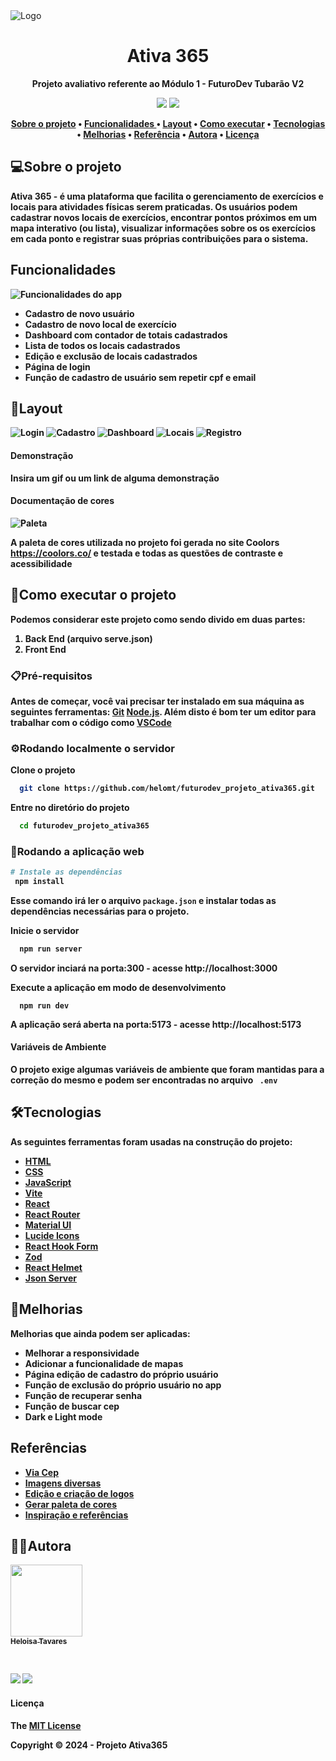 <img src="src\assets\images\logo.png" alt="Logo"/>

<h1 align="center">Ativa 365</h1>
<p align="center"> <strong> Projeto avaliativo referente ao Módulo 1 - FuturoDev Tubarão V2 </p>

<p align="center">
  <img src="https://img.shields.io/static/v1?label=react&message=framework&color=blue&style=for-the-badge&logo=REACT"/>
   <img src="http://img.shields.io/static/v1?label=STATUS&message=EM%20DESENVOLVIMENTO&color=RED&style=for-the-badge"/>
</p>

<div align="center">

[Sobre o projeto](#sobre-o-projeto) • [Funcionalidades ](#funcionalidades) • [Layout](#layout) • [Como executar](#como-executar-o-projeto) • [Tecnologias](#️tecnologias) • [Melhorias](#melhorias) • [Referência](#referência) • [Autora](#️autora) • [Licença](#licença)

</div>

## 💻Sobre o projeto

**Ativa 365** - é uma plataforma que facilita o gerenciamento de exercícios e locais para atividades físicas serem praticadas. Os usuários podem cadastrar novos locais de exercícios, encontrar pontos próximos em um mapa interativo (ou lista), visualizar informações sobre os os exercícios em cada ponto e registrar suas próprias contribuições para o sistema.

## Funcionalidades
<img src="src\assets\video\express.gif" alt="Funcionalidades do app">

- Cadastro de novo usuário
- Cadastro de novo local de exercício
- Dashboard com contador de totais cadastrados
- Lista de todos os locais cadastrados
- Edição e exclusão de locais cadastrados
- Página de login
- Função de cadastro de usuário sem repetir cpf e email

## 🎨Layout

<img src="src\assets\images\screenshots\login.png" alt="Login"/>
<img src="src\assets\images\screenshots\cadastro.png" alt="Cadastro"/>
<img src="src\assets\images\screenshots\dashboard.png" alt="Dashboard"/>
<img src="src\assets\images\screenshots\locais.png" alt="Locais"/>
<img src="src\assets\images\screenshots\registro.png" alt="Registro"/>

#### Demonstração

Insira um gif ou um link de alguma demonstração

#### Documentação de cores

<img src="src\assets\images\paleta.png" alt="Paleta"/>

A paleta de cores utilizada no projeto foi gerada no site Coolors https://coolors.co/ e testada e todas as questões de contraste e acessibilidade

## 🚀Como executar o projeto

Podemos considerar este projeto como sendo divido em duas partes:

1. Back End (arquivo serve.json)
2. Front End

### 📋Pré-requisitos

Antes de começar, você vai precisar ter instalado em sua máquina as seguintes ferramentas:
[Git](https://git-scm.com)
[Node.js](https://nodejs.org/en).
Além disto é bom ter um editor para trabalhar com o código como [VSCode](https://code.visualstudio.com/)

### ⚙️Rodando localmente o servidor

Clone o projeto

```bash
  git clone https://github.com/helomt/futurodev_projeto_ativa365.git
```

Entre no diretório do projeto

```bash
  cd futurodev_projeto_ativa365
```

### 🧭Rodando a aplicação web

```bash
# Instale as dependências
 npm install

```

Esse comando irá ler o arquivo `package.json` e instalar todas as dependências necessárias para o projeto.

Inicie o servidor

```bash
  npm run server
```

O servidor inciará na porta:300 - acesse http://localhost:3000


Execute a aplicação em modo de desenvolvimento

```
  npm run dev
```

A aplicação será aberta na porta:5173 - acesse http://localhost:5173

#### Variáveis de Ambiente

O projeto exige algumas variáveis de ambiente que foram mantidas para a correção do mesmo e podem ser encontradas no arquivo ` .env`


## 🛠️Tecnologias

As seguintes ferramentas foram usadas na construção do projeto:

- [HTML](https://developer.mozilla.org/pt-BR/docs/Web/HTML)
- [CSS](https://developer.mozilla.org/pt-BR/docs/Web/CSS)
- [JavaScript](https://developer.mozilla.org/pt-BR/docs/Web/JavaScript)
- [Vite](https://vitejs.dev/)
- [React](https://react.dev/)
- [React Router](https://reactrouter.com/en/main)
- [Material UI](https://mui.com/)
- [Lucide Icons](https://lucide.dev/)
- [React Hook Form](https://react-hook-form.com/)
- [Zod](https://zod.dev/)
- [React Helmet](https://www.npmjs.com/package/react-helmet)
- [Json Server](https://www.npmjs.com/package/json-server)

## 🚩Melhorias

Melhorias que ainda podem ser aplicadas:

- Melhorar a responsividade
- Adicionar a funcionalidade de mapas
- Página edição de cadastro do próprio usuário
- Função de exclusão do próprio usuário no app
- Função de recuperar senha
- Função de buscar cep
- Dark e Light mode


## Referências
- [Via Cep](https://viacep.com.br/)
- [Imagens diversas](https://unsplash.com/pt-br)
- [Edição e criação de logos](https://www.canva.com/)
- [Gerar paleta de cores](https://coolors.co/)
- [Inspiração e referências](https://dribbble.com/)
  

## 🐱‍👤Autora

[<img src="https://avatars.githubusercontent.com/helomt" width=115><br><sub>Heloisa Tavares</sub>](https://github.com/helomt)

<br>

<a target="_blank" href="https://www.linkedin.com/in/heloisamtavares/"><img src="https://img.shields.io/badge/-LinkedIn-0077B5?style=for-the-badge&logo=Linkedin&logoColor=white"></img></a>
<a target="_blank" href="mailto:heloisamt@gmail.com"><img src="https://img.shields.io/badge/-Gmail-D14836?style=for-the-badge&logo=Gmail&logoColor=white"></img></a>

#### Licença

The [MIT License](https://choosealicense.com/licenses/mit/)

Copyright :copyright: 2024 - Projeto Ativa365

